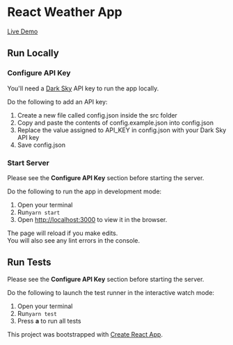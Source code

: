 # React Weather App

[Live Demo](https://warm-oasis-69211.herokuapp.com/)

## Run Locally

### Configure API Key
You'll need a [Dark Sky](https://darksky.net/dev/) API key to run the app locally. 

Do the following to add an API key:

1. Create a new file called config.json inside the src folder
2. Copy and paste the contents of config.example.json into config.json
3. Replace the value assigned to API_KEY in config.json with your Dark Sky API key 
4. Save config.json

### Start Server
Please see  the **Configure API Key** section before starting the server.

Do the following to run the app in development mode:

1. Open your terminal
2. Run```yarn start```
3. Open [http://localhost:3000](http://localhost:3000) to view it in the browser.

The page will reload if you make edits.<br>
You will also see any lint errors in the console.

## Run Tests

Please see  the **Configure API Key** section before starting the server.

Do the following to launch the test runner in the interactive watch mode:

1. Open your terminal
2. Run```yarn test```
3. Press **a** to run all tests

This project was bootstrapped with [Create React App](https://github.com/facebookincubator/create-react-app).
